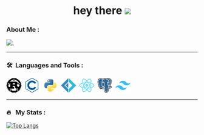 <h1 align="center">hey there <img src="https://media.giphy.com/media/hvRJCLFzcasrR4ia7z/giphy.gif" width="40"></h1>

### About Me :

<img src="https://media.giphy.com/media/WUlplcMpOCEmTGBtBW/giphy.gif" width="30">.

---

### 🛠 &nbsp;Languages and Tools :

<p>
<img src="https://raw.githubusercontent.com/devicons/devicon/master/icons/rust/rust-plain.svg" title="Rust" alt="Rust " width="40" height="40"/>&nbsp;
<img src="https://raw.githubusercontent.com/devicons/devicon/master/icons/c/c-line.svg" title="C" alt="C" width="40" height="40"/>&nbsp;
<img src="https://raw.githubusercontent.com/devicons/devicon/master/icons/python/python-original.svg"  title="Python" alt="Python" width="40" height="40"/>&nbsp;
<img src="https://raw.githubusercontent.com/devicons/devicon/master/icons/fsharp/fsharp-original.svg"  title="F#" alt="F#" width="40" height="40"/>&nbsp;
<img src="https://raw.githubusercontent.com/devicons/devicon/master/icons/react/react-original.svg"  title="React" alt="F#" width="40" height="40"/>&nbsp;
<img src="https://raw.githubusercontent.com/devicons/devicon/master/icons/postgresql/postgresql-original.svg"  title="React" alt="F#" width="40" height="40"/>&nbsp;
<img src="https://raw.githubusercontent.com/devicons/devicon/master/icons/tailwindcss/tailwindcss-plain.svg"  title="React" alt="F#" width="40" height="40"/>&nbsp;
</p>

---
### 🔥 &nbsp; My Stats :
[![Top Langs](https://github-readme-stats.vercel.app/api/top-langs/?username=edisnord&layout=compact&theme=vision-friendly-dark)](https://github.com/anuraghazra/github-readme-stats)
